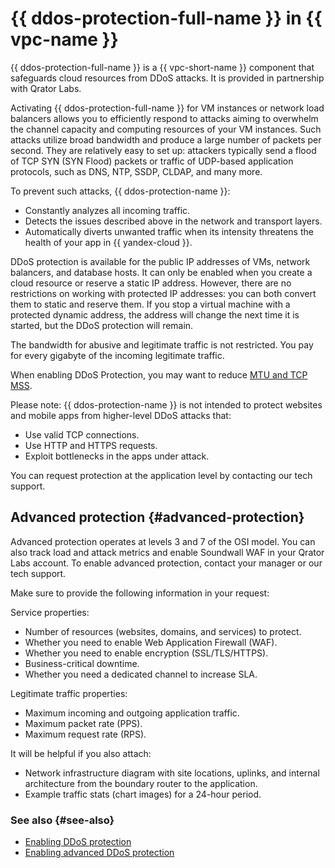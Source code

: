 # {{ ddos-protection-full-name }} in {{ vpc-name }}


{{ ddos-protection-full-name }} is a {{ vpc-short-name }} component that safeguards cloud resources from DDoS attacks. It is provided in partnership with Qrator Labs.

Activating {{ ddos-protection-full-name }} for VM instances or network load balancers allows you to efficiently respond to attacks aiming to overwhelm the channel capacity and computing resources of your VM instances. Such attacks utilize broad bandwidth and produce a large number of packets per second. They are relatively easy to set up: attackers typically send a flood of TCP SYN (SYN Flood) packets or traffic of UDP-based application protocols, such as DNS, NTP, SSDP, CLDAP, and many more.

To prevent such attacks, {{ ddos-protection-name }}:
* Constantly analyzes all incoming traffic.
* Detects the issues described above in the network and transport layers.
* Automatically diverts unwanted traffic when its intensity threatens the health of your app in {{ yandex-cloud }}.

DDoS protection is available for the public IP addresses of VMs, network balancers, and database hosts. It can only be enabled when you create a cloud resource or reserve a static IP address. However, there are no restrictions on working with protected IP addresses: you can both convert them to static and reserve them. If you stop a virtual machine with a protected dynamic address, the address will change the next time it is started, but the DDoS protection will remain.

The bandwidth for abusive and legitimate traffic is not restricted. You pay for every gigabyte of the incoming legitimate traffic.

When enabling DDoS Protection, you may want to reduce [MTU and TCP MSS](../concepts/mtu-mss.md).

Please note: {{ ddos-protection-name }} is not intended to protect websites and mobile apps from higher-level DDoS attacks that:
* Use valid TCP connections.
* Use HTTP and HTTPS requests.
* Exploit bottlenecks in the apps under attack.

You can request protection at the application level by contacting our tech support.

## Advanced protection {#advanced-protection}

Advanced protection operates at levels 3 and 7 of the OSI model. You can also track load and attack metrics and enable Soundwall WAF in your Qrator Labs account. To enable advanced protection, contact your manager or our tech support.

Make sure to provide the following information in your request:

Service properties:
* Number of resources (websites, domains, and services) to protect.
* Whether you need to enable Web Application Firewall (WAF).
* Whether you need to enable encryption (SSL/TLS/HTTPS).
* Business-critical downtime.
* Whether you need a dedicated channel to increase SLA.

Legitimate traffic properties:
* Maximum incoming and outgoing application traffic.
* Maximum packet rate (PPS).
* Maximum request rate (RPS).

It will be helpful if you also attach:
* Network infrastructure diagram with site locations, uplinks, and internal architecture from the boundary router to the application.
* Example traffic stats (chart images) for a 24-hour period.

### See also {#see-also}

* [Enabling DDoS protection](../operations/enable-ddos-protection.md)
* [Enabling advanced DDoS protection](/services/ddos-protection#contact-form)
